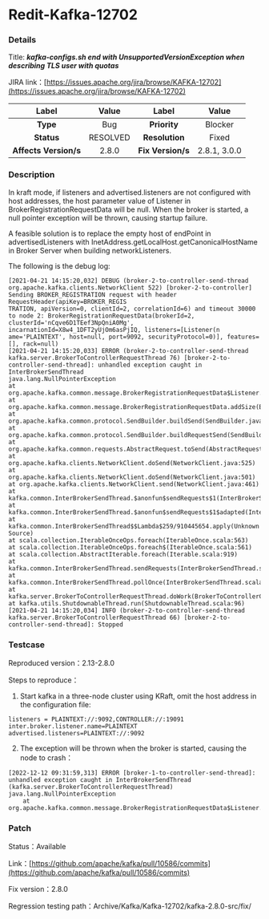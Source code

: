 # Redit-Kafka-12702

### Details

Title: ***kafka-configs.sh end with UnsupportedVersionException when describing TLS user with quotas***

JIRA link：[https://issues.apache.org/jira/browse/KAFKA-12702](https://issues.apache.org/jira/browse/KAFKA-12702)

|         Label         | Value |      Label       |    Value     |
|:---------------------:|:-----:|:----------------:|:------------:|
|       **Type**        |  Bug  |   **Priority**   |    Blocker   |
|      **Status**       | RESOLVED|  **Resolution**|  Fixed  |
| **Affects Version/s** | 2.8.0 | **Fix Version/s**  | 2.8.1, 3.0.0 |

### Description

In kraft mode, if listeners and advertised.listeners are not configured with host addresses, the host parameter value of Listener in BrokerRegistrationRequestData will be null. When the broker is started, a null pointer exception will be thrown, causing startup failure.

A feasible solution is to replace the empty host of endPoint in advertisedListeners with InetAddress.getLocalHost.getCanonicalHostName in Broker Server when building networkListeners.

The following is the debug log:

```
[2021-04-21 14:15:20,032] DEBUG (broker-2-to-controller-send-thread org.apache.kafka.clients.NetworkClient 522) [broker-2-to-controller] Sending BROKER_REGISTRATION request with header RequestHeader(apiKey=BROKER_REGIS
TRATION, apiVersion=0, clientId=2, correlationId=6) and timeout 30000 to node 2: BrokerRegistrationRequestData(brokerId=2, clusterId='nCqve6D1TEef3NpQniA0Mg', incarnationId=X8w4_1DFT2yUjOm6asPjIQ, listeners=[Listener(n
ame='PLAINTEXT', host=null, port=9092, securityProtocol=0)], features=[], rack=null)
[2021-04-21 14:15:20,033] ERROR (broker-2-to-controller-send-thread kafka.server.BrokerToControllerRequestThread 76) [broker-2-to-controller-send-thread]: unhandled exception caught in InterBrokerSendThread
java.lang.NullPointerException
at org.apache.kafka.common.message.BrokerRegistrationRequestData$Listener.addSize(BrokerRegistrationRequestData.java:515)
at org.apache.kafka.common.message.BrokerRegistrationRequestData.addSize(BrokerRegistrationRequestData.java:216)
at org.apache.kafka.common.protocol.SendBuilder.buildSend(SendBuilder.java:218)
at org.apache.kafka.common.protocol.SendBuilder.buildRequestSend(SendBuilder.java:187)
at org.apache.kafka.common.requests.AbstractRequest.toSend(AbstractRequest.java:101)
at org.apache.kafka.clients.NetworkClient.doSend(NetworkClient.java:525)
at org.apache.kafka.clients.NetworkClient.doSend(NetworkClient.java:501)
at org.apache.kafka.clients.NetworkClient.send(NetworkClient.java:461)
at kafka.common.InterBrokerSendThread.$anonfun$sendRequests$1(InterBrokerSendThread.scala:104)
at kafka.common.InterBrokerSendThread.$anonfun$sendRequests$1$adapted(InterBrokerSendThread.scala:99)
at kafka.common.InterBrokerSendThread$$Lambda$259/910445654.apply(Unknown Source)
at scala.collection.IterableOnceOps.foreach(IterableOnce.scala:563)
at scala.collection.IterableOnceOps.foreach$(IterableOnce.scala:561)
at scala.collection.AbstractIterable.foreach(Iterable.scala:919)
at kafka.common.InterBrokerSendThread.sendRequests(InterBrokerSendThread.scala:99)
at kafka.common.InterBrokerSendThread.pollOnce(InterBrokerSendThread.scala:73)
at kafka.server.BrokerToControllerRequestThread.doWork(BrokerToControllerChannelManager.scala:368)
at kafka.utils.ShutdownableThread.run(ShutdownableThread.scala:96)
[2021-04-21 14:15:20,034] INFO (broker-2-to-controller-send-thread kafka.server.BrokerToControllerRequestThread 66) [broker-2-to-controller-send-thread]: Stopped
```

### Testcase

Reproduced version：2.13-2.8.0

Steps to reproduce：
1. Start kafka in a three-node cluster using KRaft, omit the host address in the configuration file: 
```
listeners = PLAINTEXT://:9092,CONTROLLER://:19091
inter.broker.listener.name=PLAINTEXT
advertised.listeners=PLAINTEXT://:9092
```
2. The exception will be thrown when the broker is started, causing the node to crash：
```
[2022-12-12 09:31:59,313] ERROR [broker-1-to-controller-send-thread]: unhandled exception caught in InterBrokerSendThread (kafka.server.BrokerToControllerRequestThread)
java.lang.NullPointerException
	at org.apache.kafka.common.message.BrokerRegistrationRequestData$Listener.addSize(BrokerRegistrationRequestData.java:515)
```

### Patch 

Status：Available

Link：[https://github.com/apache/kafka/pull/10586/commits](https://github.com/apache/kafka/pull/10586/commits)

Fix version：2.8.0

Regression testing path：Archive/Kafka/Kafka-12702/kafka-2.8.0-src/fix/
